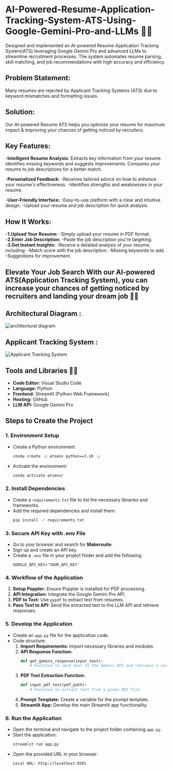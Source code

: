 # AI-Powered-Resume-Application-Tracking-System-ATS-Using-Google-Gemini-Pro-and-LLMs 🚀💥
Designed and implemented an AI-powered Resume Application Tracking System(ATS) leveraging Google Gemini Pro and advanced LLMs to streamline recruitment processes. The system automates resume parsing, skill matching, and job recommendations with high accuracy and efficiency.

## Problem Statement: 
Many resumes are rejected by Applicant Tracking Systems (ATS) due to keyword mismatches and formatting issues.

## Solution: 
Our AI-powered Resume ATS helps you optimize your resume for maximum impact & improving your chances of getting noticed by recruiters.

## Key Features:

-**Intelligent Resume Analysis**:
Extracts key information from your resume.
Identifies missing keywords and suggests improvements.
Compares your resume to job descriptions for a better match.

-**Personalized Feedback:**
-Receives tailored advice on how to enhance your resume's effectiveness.
-Identifies strengths and weaknesses in your resume.

-**User-Friendly Interface:**
-Easy-to-use platform with a clear and intuitive design.
-Upload your resume and job description for quick analysis.

## How It Works:

-**1.Upload Your Resume:**
-Simply upload your resume in PDF format.
-**2.Enter Job Description:**
-Paste the job description you're targeting.
-**3.Get Instant Insights:**
-Receive a detailed analysis of your resume, including:
-Match score with the job description.
-Missing keywords to add.
-Suggestions for improvement.

## Elevate Your Job Search With our AI-powered ATS(Application Tracking System), you can increase your chances of getting noticed by recruiters and landing your dream job 🚀💥

## Architectural Diagram : 
![architectural diagram](https://github.com/user-attachments/assets/fa04a229-68f0-4065-80d6-f6d46892a646)

## Applicant Tracking System : 
![Applicant Tracking System](https://github.com/user-attachments/assets/49678cf9-1610-474c-983f-6e1a6edb19c4)

## Tools and Libraries 🚀💥
- **Code Editor:** Visual Studio Code
- **Language:** Python
- **Frontend:** Streamlit (Python Web Framework)
- **Hosting:** GitHub
- **LLM API:** Google Gemini Pro

## Steps to Create the Project

### 1. Environment Setup
- Create a Python environment:
  ```bash
  conda create -p atsenv python==3.10 -y
  ```
- Activate the environment:
  ```bash
  conda activate atsenv/
  ```

### 2. Install Dependencies
- Create a `requirements.txt` file to list the necessary libraries and frameworks.
- Add the required dependencies and install them:
  ```bash
  pip install -r requirements.txt
  ```

### 3. Secure API Key with .env File
- Go to your browser and search for **Makersuite**.
- Sign up and create an API key.
- Create a `.env` file in your project folder and add the following:
  ```plaintext
  GOOGLE_API_KEY='YOUR_API_KEY'
  ```

### 4. Workflow of the Application
1. **Setup Poppler:** Ensure Poppler is installed for PDF processing.
2. **API Integration:** Integrate the Google Gemini Pro API.
3. **PDF to Text:** Use `pypdf` to extract text from resumes.
4. **Pass Text to API:** Send the extracted text to the LLM API and retrieve responses.

### 5. Develop the Application
- Create an `app.py` file for the application code.
- Code structure:
  1. **Import Requirements:** Import necessary libraries and modules.
  2. **API Response Function:**
     ```python
     def get_gemini_response(input_text):
         # Function to send text to the Gemini API and retrieve a response
     ```
  3. **PDF Text Extraction Function:**
     ```python
     def input_pdf_text(pdf_path):
         # Function to extract text from a given PDF file
     ```
  4. **Prompt Template:** Create a variable for the prompt template.
  5. **Streamlit App:** Develop the main Streamlit app functionality.

### 6. Run the Application
- Open the terminal and navigate to the project folder containing `app.py`.
- Start the application:
  ```bash
  streamlit run app.py
  ```
- Open the provided URL in your browser:
  ```plaintext
  Local URL: http://localhost:8501
